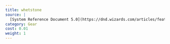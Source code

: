 ```yaml
---
title: whetstone
source: |
  [System Reference Document 5.0](https://dnd.wizards.com/articles/features/systems-reference-document-srd)
category: Gear
cost: 0.01
weight: 1
---
```

